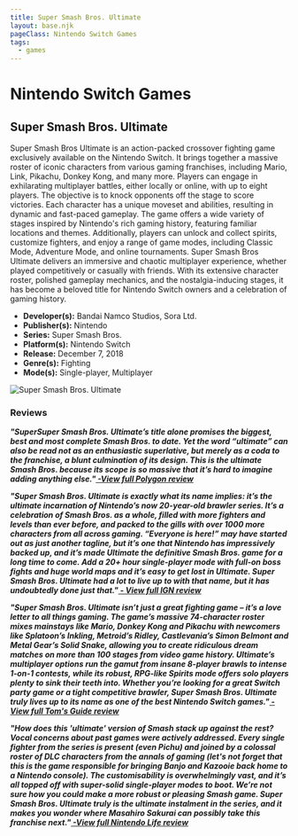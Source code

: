 ```yaml
---
title: Super Smash Bros. Ultimate
layout: base.njk
pageClass: Nintendo Switch Games
tags:
  - games
---
```


<div class="games-header">
  <h1>Nintendo Switch Games</h1>
</div>
</div>
    <section class="grid-m">
        <article class="card-m">
            <div class="card__content-m">
                <h2 class="card__text-m">Super Smash Bros. Ultimate</h2>
              <p class="card__text-m">
                Super Smash Bros Ultimate is an action-packed crossover fighting game exclusively available on the Nintendo Switch. It brings together a massive roster of iconic characters from various gaming franchises, including Mario, Link, Pikachu, Donkey Kong, and many more. Players can engage in exhilarating multiplayer battles, either locally or online, with up to eight players. The objective is to knock opponents off the stage to score victories. Each character has a unique moveset and abilities, resulting in dynamic and fast-paced gameplay. The game offers a wide variety of stages inspired by Nintendo's rich gaming history, featuring familiar locations and themes. Additionally, players can unlock and collect spirits, customize fighters, and enjoy a range of game modes, including Classic Mode, Adventure Mode, and online tournaments. Super Smash Bros Ultimate delivers an immersive and chaotic multiplayer experience, whether played competitively or casually with friends. With its extensive character roster, polished gameplay mechanics, and the nostalgia-inducing stages, it has become a beloved title for Nintendo Switch owners and a celebration of gaming history.
              </p>
              <ul>
                <li><strong>Developer(s):</strong> Bandai Namco Studios, Sora Ltd.</li>
                <li><strong>Publisher(s):</strong> Nintendo</li>
                <li><strong>Series:</strong> Super Smash Bros.</li>
                <li><strong>Platform(s):</strong> Nintendo Switch</li>
                <li><strong>Release:</strong> December 7, 2018</li>
                <li><strong>Genre(s):</strong> Fighting</li>
                <li><strong>Mode(s):</strong> Single-player, Multiplayer</li>
              </ul>
            </div>
          </article>
          <article class="card-m">
            <div class="card__img-m"><img src="/images/switch1.png" alt="Super Smash Bros. Ultimate"></div>
          </article>
     </section>
    <div class="game_reviews">
      <h3>Reviews</h3>
      <p>
        <strong><i>"SuperSuper Smash Bros. Ultimate’s title alone promises the biggest, best and most complete Smash Bros. to date. Yet the word “ultimate” can also be read not as an enthusiastic superlative, but merely as a coda to the franchise, a blunt culmination of its design. This is the ultimate Smash Bros. because its scope is so massive that it’s hard to imagine adding anything else."<a href="https://www.polygon.com/reviews/2018/12/6/18128504/super-smash-bros-ultimate-review-nintendo-switch" target="_blank" rel="noopener noreferrer"> -View full Polygon review</a></i></strong>
      </p>
      <p>   
        <strong><i>"Super Smash Bros. Ultimate is exactly what its name implies: it’s the ultimate incarnation of Nintendo’s now 20-year-old brawler series. It’s a celebration of Smash Bros. as a whole, filled with more fighters and levels than ever before, and packed to the gills with over 1000 more characters from all across gaming. “Everyone is here!” may have started out as just another tagline, but it’s one that Nintendo has impressively backed up, and it’s made Ultimate the definitive Smash Bros. game for a long time to come. Add a 20+ hour single-player mode with full-on boss fights and huge world maps and it’s easy to get lost in Ultimate. Super Smash Bros. Ultimate had a lot to live up to with that name, but it has undoubtedly done just that."<a href="https://www.ign.com/articles/best-nintendo-switch-games-2" target="_blank" rel="noopener noreferrer"> - View full IGN review</a></i></strong>
      </p>
      <p>
        <strong><i>"Super Smash Bros. Ultimate isn’t just a great fighting game – it’s a love letter to all things gaming. The game’s massive 74-character roster mixes mainstays like Mario, Donkey Kong and Pikachu with newcomers like Splatoon’s Inkling, Metroid’s Ridley, Castlevania’s Simon Belmont and Metal Gear’s Solid Snake, allowing you to create ridiculous dream matches on more than 100 stages from video game history. Ultimate’s multiplayer options run the gamut from insane 8-player brawls to intense 1-on-1 contests, while its robust, RPG-like Spirits mode offers solo players plenty to sink their teeth into. Whether you’re looking for a great Switch party game or a tight competitive brawler, Super Smash Bros. Ultimate truly lives up to its name as one of the best Nintendo Switch games."<a href="https://www.tomsguide.com/round-up/best-nintendo-switch-games" target="_blank" rel="noopener noreferrer"> -View full Tom's Guide review</a></i></strong>
      </p>
      <p>
        <strong><i>"How does this 'ultimate' version of Smash stack up against the rest? Vocal concerns about past games were actively addressed. Every single fighter from the series is present (even Pichu) and joined by a colossal roster of DLC characters from the annals of gaming (let's not forget that this is the game responsible for bringing Banjo and Kazooie back home to a Nintendo console). The customisability is overwhelmingly vast, and it’s all topped off with super-solid single-player modes to boot. We’re not sure how you could make a more robust or pleasing Smash game. Super Smash Bros. Ultimate truly is the ultimate instalment in the series, and it makes you wonder where Masahiro Sakurai can possibly take this franchise next."<a href="https://www.nintendolife.com/guides/50-best-nintendo-switch-games-so-far?page=5" target="_blank" rel="noopener noreferrer"> -View full Nintendo Life review</a></i></strong>
      </p>
    </div>